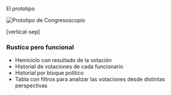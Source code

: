
El prototipo

<img alt="Prototipo de Congresoscopio" data-src="./images/prototipo.gif"> 


[vertical-sep]

### Rustico pero funcional

* Hemiciclo con resultado de la votación
* Historial de votaciones de cada funcionario
* Historial por bloque político
* Tabla con filtros para analizar las votaciones desde distintas perspectivas


